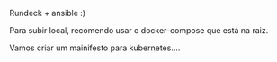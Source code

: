 Rundeck + ansible :)

Para subir local, recomendo usar o docker-compose que está na raiz.

Vamos criar um mainifesto para kubernetes....
